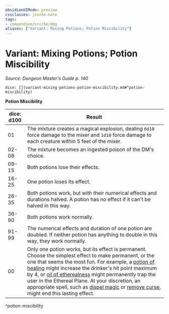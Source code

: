 ```yaml
---
obsidianUIMode: preview
cssclasses: json5e-note
tags:
- compendium/src/5e/dmg
aliases: ["Variant: Mixing Potions; Potion Miscibility"]
---
```

# Variant: Mixing Potions; Potion Miscibility
*Source: Dungeon Master's Guide p. 140* 

`dice: [](variant-mixing-potions-potion-miscibility.md#^potion-miscibility)`

**Potion Miscibility**

| dice: d100 | Result |
|------------|--------|
| 01 | The mixture creates a magical explosion, dealing `6d10` force damage to the mixer and `1d10` force damage to each creature within 5 feet of the mixer. |
| 02-08 | The mixture becomes an ingested poison of the DM's choice. |
| 09-15 | Both potions lose their effects. |
| 16-25 | One potion loses its effect. |
| 26-35 | Both potions work, but with their numerical effects and durations halved. A potion has no effect if it can't be halved in this way. |
| 36-90 | Both potions work normally. |
| 91-99 | The numerical effects and duration of one potion are doubled. If neither potion has anything to double in this way, they work normally. |
| 00 | Only one potion works, but its effect is permanent. Choose the simplest effect to make permanent, or the one that seems the most fun. For example, a [potion of healing](z_compendium/items/potion-of-healing.md) might increase the drinker's hit point maximum by 4, or [oil of etherealness](z_compendium/items/oil-of-etherealness.md) might permanently trap the user in the Ethereal Plane. At your discretion, an appropriate spell, such as [dispel magic](z_compendium/spells/dispel-magic.md) or [remove curse](z_compendium/spells/remove-curse.md), might end this lasting effect. |
^potion-miscibility